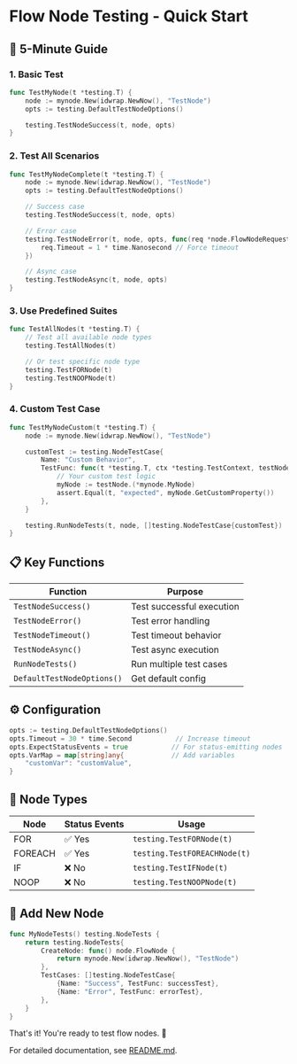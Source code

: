 # Flow Node Testing - Quick Start

## 🚀 5-Minute Guide

### 1. Basic Test

```go
func TestMyNode(t *testing.T) {
    node := mynode.New(idwrap.NewNow(), "TestNode")
    opts := testing.DefaultTestNodeOptions()

    testing.TestNodeSuccess(t, node, opts)
}
```

### 2. Test All Scenarios

```go
func TestMyNodeComplete(t *testing.T) {
    node := mynode.New(idwrap.NewNow(), "TestNode")
    opts := testing.DefaultTestNodeOptions()

    // Success case
    testing.TestNodeSuccess(t, node, opts)

    // Error case
    testing.TestNodeError(t, node, opts, func(req *node.FlowNodeRequest) {
        req.Timeout = 1 * time.Nanosecond // Force timeout
    })

    // Async case
    testing.TestNodeAsync(t, node, opts)
}
```

### 3. Use Predefined Suites

```go
func TestAllNodes(t *testing.T) {
    // Test all available node types
    testing.TestAllNodes(t)

    // Or test specific node type
    testing.TestFORNode(t)
    testing.TestNOOPNode(t)
}
```

### 4. Custom Test Case

```go
func TestMyNodeCustom(t *testing.T) {
    node := mynode.New(idwrap.NewNow(), "TestNode")

    customTest := testing.NodeTestCase{
        Name: "Custom Behavior",
        TestFunc: func(t *testing.T, ctx *testing.TestContext, testNode node.FlowNode) {
            // Your custom test logic
            myNode := testNode.(*mynode.MyNode)
            assert.Equal(t, "expected", myNode.GetCustomProperty())
        },
    }

    testing.RunNodeTests(t, node, []testing.NodeTestCase{customTest})
}
```

## 📋 Key Functions

| Function                   | Purpose                   |
| -------------------------- | ------------------------- |
| `TestNodeSuccess()`        | Test successful execution |
| `TestNodeError()`          | Test error handling       |
| `TestNodeTimeout()`        | Test timeout behavior     |
| `TestNodeAsync()`          | Test async execution      |
| `RunNodeTests()`           | Run multiple test cases   |
| `DefaultTestNodeOptions()` | Get default config        |

## ⚙️ Configuration

```go
opts := testing.DefaultTestNodeOptions()
opts.Timeout = 30 * time.Second           // Increase timeout
opts.ExpectStatusEvents = true           // For status-emitting nodes
opts.VarMap = map[string]any{            // Add variables
    "customVar": "customValue",
}
```

## 🎯 Node Types

| Node    | Status Events | Usage                        |
| ------- | ------------- | ---------------------------- |
| FOR     | ✅ Yes        | `testing.TestFORNode(t)`     |
| FOREACH | ✅ Yes        | `testing.TestFOREACHNode(t)` |
| IF      | ❌ No         | `testing.TestIFNode(t)`      |
| NOOP    | ❌ No         | `testing.TestNOOPNode(t)`    |

## 🔧 Add New Node

```go
func MyNodeTests() testing.NodeTests {
    return testing.NodeTests{
        CreateNode: func() node.FlowNode {
            return mynode.New(idwrap.NewNow(), "TestNode")
        },
        TestCases: []testing.NodeTestCase{
            {Name: "Success", TestFunc: successTest},
            {Name: "Error", TestFunc: errorTest},
        },
    }
}
```

That's it! You're ready to test flow nodes. 🎉

For detailed documentation, see [README.md](./README.md).
